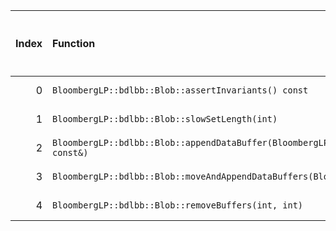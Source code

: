 |   Index | Function                                                                            |   Difference in number of lines |   Function size difference in bytes | Disassembly                                                            |   Number of lines in `assume` build |   Number of bytes in `assume` build |   Number of lines in `none` build |   Number of bytes in `none` build |
|--------:|:------------------------------------------------------------------------------------|--------------------------------:|------------------------------------:|:-----------------------------------------------------------------------|------------------------------------:|------------------------------------:|----------------------------------:|----------------------------------:|
|       0 | `BloombergLP::bdlbb::Blob::assertInvariants() const`                                |                             134 |                                 560 | [Assumed](0.assume.s.txt), [Ignored](0.none.s.txt), [Diff](0.diff.txt) |                                 576 |                             4316368 |                                16 |                           4316368 |
|       1 | `BloombergLP::bdlbb::Blob::slowSetLength(int)`                                      |                              10 |                                  48 | [Assumed](1.assume.s.txt), [Ignored](1.none.s.txt), [Diff](1.diff.txt) |                                 576 |                             4316944 |                               528 |                           4316384 |
|       2 | `BloombergLP::bdlbb::Blob::appendDataBuffer(BloombergLP::bdlbb::BlobBuffer const&)` |                               3 |                                  16 | [Assumed](2.assume.s.txt), [Ignored](2.none.s.txt), [Diff](2.diff.txt) |                                 160 |                             4320048 |                               144 |                           4319440 |
|       3 | `BloombergLP::bdlbb::Blob::moveAndAppendDataBuffers(BloombergLP::bdlbb::Blob*)`     |                              -1 |                                   0 | [Assumed](3.assume.s.txt), [Ignored](3.none.s.txt), [Diff](3.diff.txt) |                                 656 |                             4322128 |                               656 |                           4321504 |
|       4 | `BloombergLP::bdlbb::Blob::removeBuffers(int, int)`                                 |                              -1 |                                   0 | [Assumed](4.assume.s.txt), [Ignored](4.none.s.txt), [Diff](4.diff.txt) |                                 368 |                             4320496 |                               368 |                           4319872 |